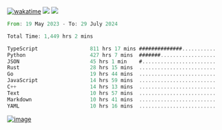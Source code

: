 [![wakatime](https://wakatime.com/badge/user/00eead22-fb14-4dd0-ab8a-3625cafbd50d.svg)](https://wakatime.com/@00eead22-fb14-4dd0-ab8a-3625cafbd50d)
![](https://komarev.com/ghpvc/?username=flatypus)
![](https://pixel.flatypus.me/flatypus?type=tracker)
<!--START_SECTION:waka-->

```rust
From: 19 May 2023 - To: 29 July 2024

Total Time: 1,449 hrs 2 mins

TypeScript                 811 hrs 17 mins ##############...........   55.78 %
Python                     427 hrs 7 mins  #######..................   29.37 %
JSON                       45 hrs 1 min    #........................   03.10 %
Rust                       28 hrs 15 mins  .........................   01.94 %
Go                         19 hrs 44 mins  .........................   01.36 %
JavaScript                 14 hrs 59 mins  .........................   01.03 %
C++                        14 hrs 13 mins  .........................   00.98 %
Text                       10 hrs 57 mins  .........................   00.75 %
Markdown                   10 hrs 41 mins  .........................   00.73 %
YAML                       10 hrs 16 mins  .........................   00.71 %
```

<!--END_SECTION:waka-->
[<img alt="image" src="https://github.com/flatypus/flatypus/assets/68029599/0a302dc1-501c-43a0-ae8d-37ec4817f3bd">](https://flatypus.me)


